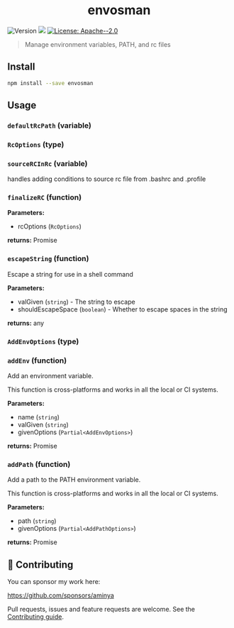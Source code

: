 <h1 align="center">envosman</h1>
<p>
  <img alt="Version" src="https://img.shields.io/badge/version-1.0.0-blue.svg?cacheSeconds=2592000" />
  <img src="https://img.shields.io/badge/node-%3E%3D12-blue.svg" />
  <a href="#" target="_blank">
    <img alt="License: Apache--2.0" src="https://img.shields.io/badge/License-Apache--2.0-yellow.svg" />
  </a>
</p>

> Manage environment variables, PATH, and rc files

## Install

```sh
npm install --save envosman
```

## Usage

<!-- INSERT GENERATED DOCS START -->

### `defaultRcPath` (variable)

### `RcOptions` (type)

### `sourceRCInRc` (variable)

handles adding conditions to source rc file from .bashrc and .profile

### `finalizeRC` (function)

**Parameters:**

- rcOptions (`RcOptions`)

**returns:** Promise<void>

### `escapeString` (function)

Escape a string for use in a shell command

**Parameters:**

- valGiven (`string`) - The string to escape
- shouldEscapeSpace (`boolean`) - Whether to escape spaces in the string

**returns:** any

### `AddEnvOptions` (type)

### `addEnv` (function)

Add an environment variable.

This function is cross-platforms and works in all the local or CI systems.

**Parameters:**

- name (`string`)
- valGiven (`string`)
- givenOptions (`Partial<AddEnvOptions>`)

**returns:** Promise<void>

### `addPath` (function)

Add a path to the PATH environment variable.

This function is cross-platforms and works in all the local or CI systems.

**Parameters:**

- path (`string`)
- givenOptions (`Partial<AddPathOptions>`)

**returns:** Promise<void>

<!-- INSERT GENERATED DOCS END -->

## 🤝 Contributing

You can sponsor my work here:

https://github.com/sponsors/aminya

Pull requests, issues and feature requests are welcome.
See the [Contributing guide](https://github.com/aminya/setup-cpp/blob/master/CONTRIBUTING.md).
